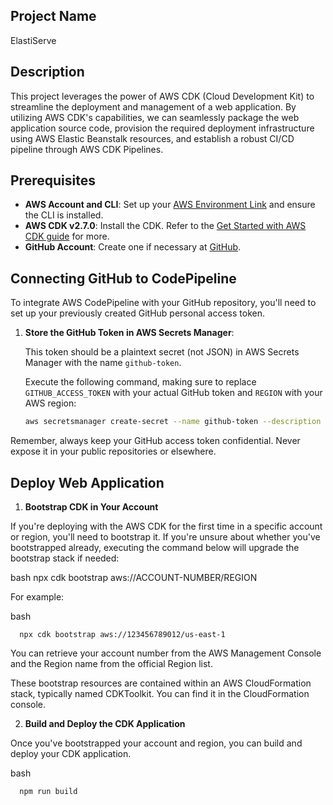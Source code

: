 ## Project Name
ElastiServe

## Description

This project leverages the power of AWS CDK (Cloud Development Kit) to streamline the deployment and management of a web application. By utilizing AWS CDK's capabilities, we can seamlessly package the web application source code, provision the required deployment infrastructure using AWS Elastic Beanstalk resources, and establish a robust CI/CD pipeline through AWS CDK Pipelines.

## Prerequisites

- **AWS Account and CLI**: Set up your [AWS Environment Link](https://aws.amazon.com/getting-started/guides/setup-environment/?sc_channel=el&sc_campaign=devopswave&sc_content=cicdcdkebaws&sc_geo=mult&sc_country=mult&sc_outcome=acq) and ensure the CLI is installed.
- **AWS CDK v2.7.0**: Install the CDK. Refer to the [Get Started with AWS CDK guide](https://aws.amazon.com/getting-started/guides/setup-cdk/?sc_channel=el&sc_campaign=devopswave&sc_content=cicdcdkebaws&sc_geo=mult&sc_country=mult&sc_outcome=acq) for more.
- **GitHub Account**: Create one if necessary at [GitHub](https://github.com).

## Connecting GitHub to CodePipeline

To integrate AWS CodePipeline with your GitHub repository, you'll need to set up your previously created GitHub personal access token.

1. **Store the GitHub Token in AWS Secrets Manager**:

   This token should be a plaintext secret (not JSON) in AWS Secrets Manager with the name `github-token`.

   Execute the following command, making sure to replace `GITHUB_ACCESS_TOKEN` with your actual GitHub token and `REGION` with your AWS region:

   ```bash
   aws secretsmanager create-secret --name github-token --description "Github access token for cdk" --secret-string GITHUB_ACCESS_TOKEN --region REGION

Remember, always keep your GitHub access token confidential. Never expose it in your public repositories or elsewhere.

## Deploy Web Application

1. **Bootstrap CDK in Your Account**

If you're deploying with the AWS CDK for the first time in a specific account or region, you'll need to bootstrap it. If you're unsure about whether you've bootstrapped already, executing the command below will upgrade the bootstrap stack if needed:

bash
      npx cdk bootstrap aws://ACCOUNT-NUMBER/REGION

For example:

bash

      npx cdk bootstrap aws://123456789012/us-east-1

You can retrieve your account number from the AWS Management Console and the Region name from the official Region list.

These bootstrap resources are contained within an AWS CloudFormation stack, typically named CDKToolkit. You can find it in the CloudFormation console.

2. **Build and Deploy the CDK Application**

Once you've bootstrapped your account and region, you can build and deploy your CDK application.

bash

      npm run build
